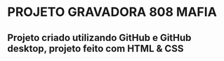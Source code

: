 # PROJETO GRAVADORA 808 MAFIA

## Projeto criado utilizando GitHub e GitHub desktop, projeto feito com HTML & CSS